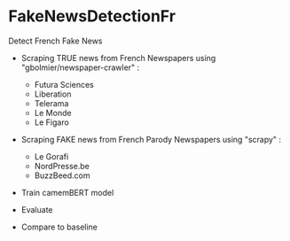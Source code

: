 # FakeNewsDetectionFr

Detect French Fake News

- Scraping TRUE news from French Newspapers  using "gbolmier/newspaper-crawler" : 
  - Futura Sciences
  - Liberation
  - Telerama
  - Le Monde
  - Le Figaro

- Scraping FAKE news from French Parody Newspapers using "scrapy" : 
  - Le Gorafi
  - NordPresse.be
  - BuzzBeed.com

- Train camemBERT model 
- Evaluate 
- Compare to baseline
